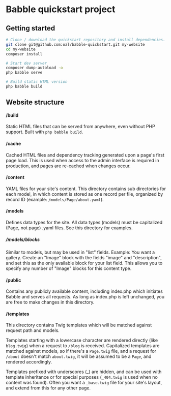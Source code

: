 # Babble quickstart project

## Getting started
```bash
# Clone / download the quickstart repository and install dependencies.
git clone git@github.com:oal/babble-quickstart.git my-website
cd my-website
composer install

# Start dev server
composer dump-autoload -o
php babble serve

# Build static HTML version
php babble build
```

## Website structure

#### /build
Static HTML files that can be served from anywhere, even without PHP support. Built with `php babble build`.

#### /cache
Cached HTML files and dependency tracking generated upon a page's first page load. This is used when access to the admin interface is required in production, and pages are re-cached when changes occur.

#### /content
YAML files for your site's content. This directory contains sub directories for each model,
in which content is stored as one record per file, organized by record ID
(example: `/models/Page/about.yaml`).

#### /models
Defines data types for the site. All data types (models) must be capitalized (Page, not page)
.yaml files. See this directory for examples.

##### /models/blocks
Similar to models, but may be used in "list" fields. Example: You want a gallery. Create an
"Image" block with the fields "image" and "description", and set this as the only available
block for your list field. This allows you to specify any number of "Image" blocks for this
content type.

#### /public
Contains any publicly available content, including index.php which initiates Babble and
serves all requests. As long as index.php is left unchanged, you are free to make changes
in this directory.

#### /templates
This directory contains Twig templates which will be matched against request path and
models.

Templates starting with a lowercase character are rendered directly (like `blog.twig`) 
when a request to `/blog` is received. Capitalized templates are matched against models, 
so if there's a `Page.twig` file, and a request for `/about` doesn't match `about.twig`, 
it will be assumed to be a `Page`, and rendered accordingly.

Templates prefixed with underscores (_) are hidden, and can be used with template
inheritance or for special purposes (`_404.twig` is used when no content was found). 
Often you want a `_base.twig` file for your site's layout, and extend from this for any
other page.